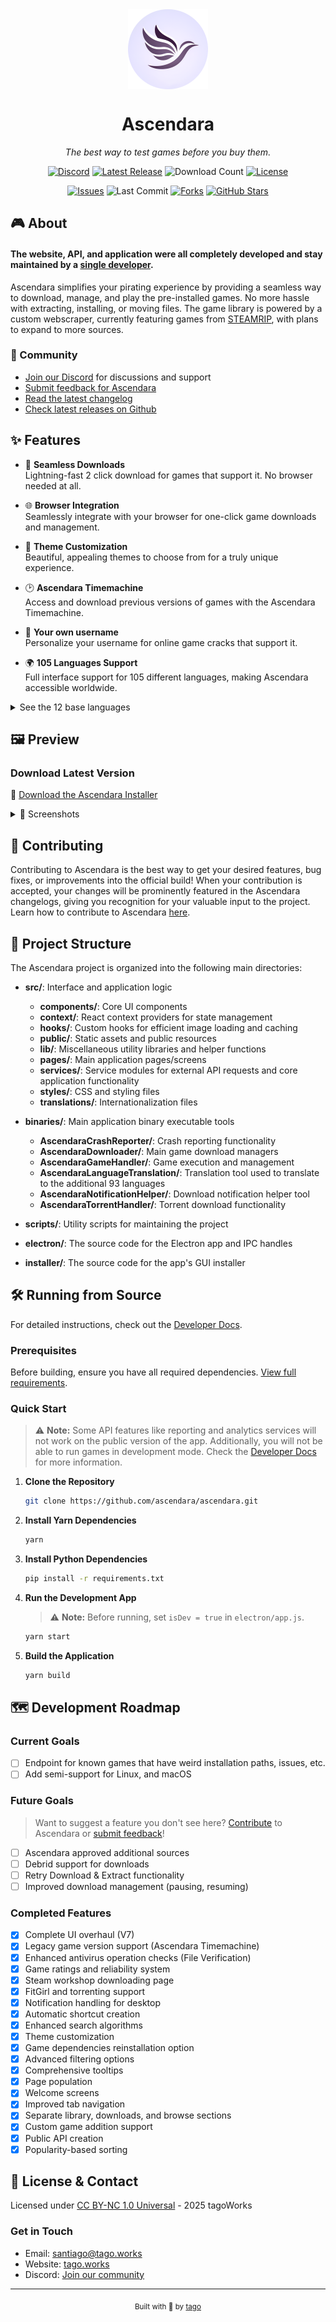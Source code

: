 <div align="center">
    <img align="center" width="128" height="128" src="./src/public/icon.png" alt="Ascendara Logo">
    <h1>Ascendara</h1>
    <p><em>The best way to test games before you buy them.</em></p>
    <p>
        <a href="https://discord.gg/ap6W3xMTKW"><img src="https://img.shields.io/discord/939249162887766139?color=7289da&label=discord&logo=discord&logoColor=white" alt="Discord"></a>
        <a href="https://github.com/tagoWorks/ascendara/releases/latest"><img src="https://img.shields.io/github/v/release/tagoWorks/ascendara?include_prereleases&label=latest%20release" alt="Latest Release"></a>
         <img src="https://img.shields.io/badge/dynamic/json?url=https%3A%2F%2Flfs.ascendara.app%2Fcount%2Fdownloads&query=downloads&style=flat&label=download%20count" alt="Download Count">
        <a href="./LICENSE"><img src="https://img.shields.io/badge/license-CC%20BY--NC%201.0-green" alt="License"></a>
    </p>
    <p>
        <a href="https://github.com/tagoWorks/ascendara/issues"><img src="https://img.shields.io/github/issues-raw/tagoWorks/ascendara" alt="Issues"></a>
        <img src="https://img.shields.io/github/last-commit/tagoWorks/ascendara" alt="Last Commit">
        <a href="https://github.com/tagoWorks/ascendara/network/members"><img src="https://img.shields.io/github/forks/tagoWorks/ascendara?style=flat&logo=github&logoColor=white" alt="Forks"></a>
        <a href="https://github.com/tagoWorks/ascendara/stargazers"><img src="https://img.shields.io/github/stars/tagoWorks/ascendara?style=social" alt="GitHub Stars"></a>
    </p>
</div>

## 🎮 About

#### The website, API, and application were all completely developed and stay maintained by a [single developer](https://tago.works).

Ascendara simplifies your pirating experience by providing a seamless way to download, manage, and play the pre-installed games. No more hassle with extracting, installing, or moving files. The game library is powered by a custom webscraper, currently featuring games from [STEAMRIP](https://steamrip.com/), with plans to expand to more sources.

### 👥 Community

- [Join our Discord](https://discord.gg/ascendara) for discussions and support
- [Submit feedback for Ascendara](https://ascendara.app/feedback)
- [Read the latest changelog](https://ascendara.app/changelog)
- [Check latest releases on Github](https://github.com/tagoWorks/ascendara/releases)

## ✨ Features

- 🚀 **Seamless Downloads**  
  Lightning-fast 2 click download for games that support it. No browser needed at all.

- 🌐 **Browser Integration**  
  Seamlessly integrate with your browser for one-click game downloads and management.

- 🎨 **Theme Customization**  
  Beautiful, appealing themes to choose from for a truly unique experience.

- 🕑 **Ascendara Timemachine**  
  Access and download previous versions of games with the Ascendara Timemachine.

- 👤 **Your own username**  
  Personalize your username for online game cracks that support it.

- 🌍 **105 Languages Support**  
 Full interface support for 105 different languages, making Ascendara accessible worldwide.
<details>
<summary>See the 12 base languages</summary>

These languages come with the app by default:

- English
- Spanish
- French
- German
- Italian
- Chinese
- Arabic
- Hindi
- Bengali
- Portuguese
- Russian
- Japanese

<details>
<summary>Want to see the full list?</summary>

- Afrikaans
- Albanian
- Amharic
- Armenian
- Azerbaijani
- Basque
- Belarusian
- Bulgarian
- Bosnian
- Catalan
- Cebuano
- Chichewa
- Chinese (Traditional)
- Corsican
- Croatian
- Czech
- Danish
- Dutch
- Esperanto
- Estonian
- Filipino
- Finnish
- Frisian
- Galician
- Georgian
- Greek
- Gujarati
- Hausa
- Hawaiian
- Hebrew
- Hmong
- Hungarian
- Icelandic
- Igbo
- Indonesian
- Irish
- Javanese
- Kannada
- Kazakh
- Khmer
- Korean
- Kurdish
- Kyrgyz
- Lao
- Latin
- Latvian
- Lithuanian
- Luxembourgish
- Macedonian
- Malagasy
- Malay
- Malayalam
- Maltese
- Maori
- Marathi
- Mongolian
- Myanmar (Burmese)
- Nepali
- Norwegian
- Pashto
- Persian
- Polish
- Punjabi
- Romanian
- Samoan
- Scottish Gaelic
- Serbian
- Sesotho
- Shona
- Sindhi
- Sinhala
- Slovak
- Slovenian
- Somali
- Sundanese
- Swedish
- Swahili
- Tajik
- Tamil
- Telugu
- Thai
- Turkish
- Ukrainian
- Urdu
- Uzbek
- Vietnamese
- Welsh
- Xhosa
- Yiddish
- Yoruba
- Zulu

</details>

</details>

## 🖼️ Preview

### Download Latest Version

🚀 [Download the Ascendara Installer](https://ascendara.app/)

<details>
<summary>📸 Screenshots</summary>

### Home Page

![Home Page](./readme/home.png)

### Search Page

![Search Page](./readme/search.png)

### Library Page

![Library Page](./readme/library.png)

### Downloads Page

![Downloads Page](./readme/downloads.png)

</details>

## 🤝 Contributing

Contributing to Ascendara is the best way to get your desired features, bug fixes, or improvements into the official build! When your contribution is accepted, your changes will be prominently featured in the Ascendara changelogs, giving you recognition for your valuable input to the project. Learn how to contribute to Ascendara [here](https://ascendara.app/docs/getting-started/contributing).

## 📂 Project Structure

The Ascendara project is organized into the following main directories:

- **src/**: Interface and application logic

  - **components/**: Core UI components
  - **context/**: React context providers for state management
  - **hooks/**: Custom hooks for efficient image loading and caching
  - **public/**: Static assets and public resources
  - **lib/**: Miscellaneous utility libraries and helper functions
  - **pages/**: Main application pages/screens
  - **services/**: Service modules for external API requests and core application functionality
  - **styles/**: CSS and styling files
  - **translations/**: Internationalization files

- **binaries/**: Main application binary executable tools

  - **AscendaraCrashReporter/**: Crash reporting functionality
  - **AscendaraDownloader/**: Main game download managers
  - **AscendaraGameHandler/**: Game execution and management
  - **AscendaraLanguageTranslation/**: Translation tool used to translate to the additional 93 languages
  - **AscendaraNotificationHelper/**: Download notification helper tool
  - **AscendaraTorrentHandler/**: Torrent download functionality

- **scripts/**: Utility scripts for maintaining the project
- **electron/**: The source code for the Electron app and IPC handles
- **installer/**: The source code for the app's GUI installer

## 🛠️ Running from Source

For detailed instructions, check out the [Developer Docs](https://ascendara.app/docs/developer/build-from-source).

### Prerequisites

Before building, ensure you have all required dependencies. [View full requirements](https://ascendara.app/docs/developer/build-from-source#prerequisites).

### Quick Start

> ⚠️ **Note:** Some API features like reporting and analytics services will not work on the public version of the app. Additionally, you will not be able to run games in development mode. Check the [Developer Docs](https://ascendara.app/docs/developer/build-from-source#important-limitations) for more information.

1. **Clone the Repository**

   ```sh
   git clone https://github.com/ascendara/ascendara.git
   ```

2. **Install Yarn Dependencies**

   ```sh
   yarn
   ```

3. **Install Python Dependencies**

   ```sh
   pip install -r requirements.txt
   ```

4. **Run the Development App**

   > ⚠️ **Note:** Before running, set `isDev = true` in `electron/app.js`.

   ```sh
   yarn start
   ```

5. **Build the Application**

   ```sh
   yarn build
   ```

## 🗺️ Development Roadmap

### Current Goals

- [ ] Endpoint for known games that have weird installation paths, issues, etc.
- [ ] Add semi-support for Linux, and macOS

### Future Goals

> Want to suggest a feature you don't see here? [Contribute](https://ascendara.app/docs/getting-started/contributing) to Ascendara or [submit feedback](https://ascendara.app/feedback)!

- [ ] Ascendara approved additional sources
- [ ] Debrid support for downloads
- [ ] Retry Download & Extract functionality
- [ ] Improved download management (pausing, resuming)

### Completed Features

- [x] Complete UI overhaul (V7)
- [x] Legacy game version support (Ascendara Timemachine)
- [x] Enhanced antivirus operation checks (File Verification)
- [x] Game ratings and reliability system
- [x] Steam workshop downloading page
- [x] FitGirl and torrenting support
- [x] Notification handling for desktop
- [x] Automatic shortcut creation
- [x] Enhanced search algorithms
- [x] Theme customization
- [x] Game dependencies reinstallation option
- [x] Advanced filtering options
- [x] Comprehensive tooltips
- [x] Page population
- [x] Welcome screens
- [x] Improved tab navigation
- [x] Separate library, downloads, and browse sections
- [x] Custom game addition support
- [x] Public API creation
- [x] Popularity-based sorting

## 📝 License & Contact

Licensed under [CC BY-NC 1.0 Universal](./LICENSE) - 2025 tagoWorks

### Get in Touch

- Email: [santiago@tago.works](mailto:santiago@tago.works)
- Website: [tago.works](https://tago.works)
- Discord: [Join our community](https://ascendara.app/discord)

---

<div align="center">
    <sub>Built with 💖 by <a href="https://tago.works">tago</a></sub>
</div>
